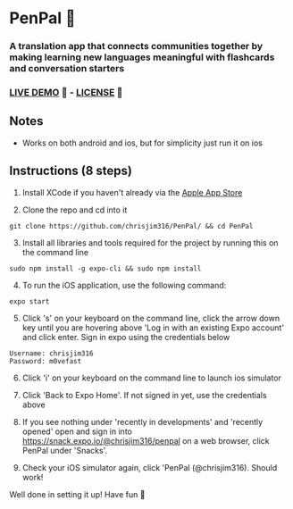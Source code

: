 # **PenPal** 🌇
### A translation app that connects communities together by making learning new languages meaningful with flashcards and conversation starters
### [LIVE DEMO](https://snack.expo.io/@chrisjim316/penpal) 📱 - [LICENSE](https://github.com/chrisjim316/PenPal/blob/master/LICENSE) 📝

## Notes
* Works on both android and ios, but for simplicity just run it on ios

## Instructions (8 steps)

1. Install XCode if you haven't already via the [Apple App Store](https://itunes.apple.com/app/xcode/id497799835)

2. Clone the repo and cd into it
```
git clone https://github.com/chrisjim316/PenPal/ && cd PenPal
```

3. Install all libraries and tools required for the project by running this on the command line
```
sudo npm install -g expo-cli && sudo npm install
```

4. To run the iOS application, use the following command:
```
expo start
```
5. Click 's' on your keyboard on the command line, click the arrow down key until you are hovering above 'Log in with an existing Expo account' and click enter. Sign in expo using the credentials below
```
Username: chrisjim316
Password: m0vefast
```

6. Click 'i' on your keyboard on the command line to launch ios simulator

7. Click 'Back to Expo Home'. If not signed in yet, use the credentials above

8. If you see nothing under 'recently in developments' and 'recently opened' open and sign in into https://snack.expo.io/@chrisjim316/penpal on a web browser, click PenPal under 'Snacks'.

9. Check your iOS simulator again, click 'PenPal (@chrisjim316). Should work!

Well done in setting it up! Have fun 🎉
